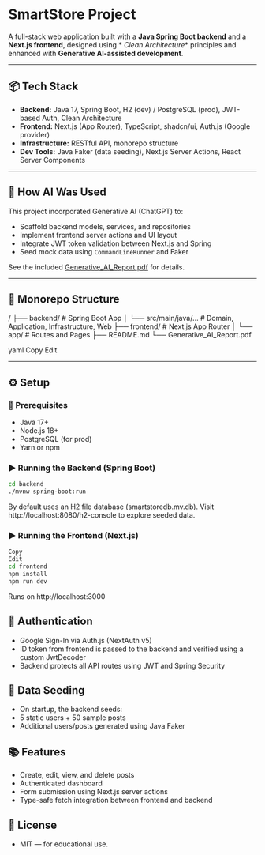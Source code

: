 # SmartStore Project

A full-stack web application built with a **Java Spring Boot backend** and a **Next.js frontend**, designed using *
*Clean Architecture** principles and enhanced with **Generative AI-assisted development**.

---

## 📦 Tech Stack

- **Backend:** Java 17, Spring Boot, H2 (dev) / PostgreSQL (prod), JWT-based Auth, Clean Architecture
- **Frontend:** Next.js (App Router), TypeScript, shadcn/ui, Auth.js (Google provider)
- **Infrastructure:** RESTful API, monorepo structure
- **Dev Tools:** Java Faker (data seeding), Next.js Server Actions, React Server Components

---

## 🧠 How AI Was Used

This project incorporated Generative AI (ChatGPT) to:

- Scaffold backend models, services, and repositories
- Implement frontend server actions and UI layout
- Integrate JWT token validation between Next.js and Spring
- Seed mock data using `CommandLineRunner` and Faker

See the included [Generative_AI_Report.pdf](./Generative_AI_Report.pdf) for details.

---

## 🚀 Monorepo Structure

/
├── backend/ # Spring Boot App
│ └── src/main/java/... # Domain, Application, Infrastructure, Web
├── frontend/ # Next.js App Router
│ └── app/ # Routes and Pages
├── README.md
└── Generative_AI_Report.pdf

yaml
Copy
Edit

---

## ⚙️ Setup

### 🔧 Prerequisites

- Java 17+
- Node.js 18+
- PostgreSQL (for prod)
- Yarn or npm

### ▶️ Running the Backend (Spring Boot)

```bash
cd backend
./mvnw spring-boot:run
```

By default uses an H2 file database (smartstoredb.mv.db).
Visit http://localhost:8080/h2-console to explore seeded data.

### ▶️ Running the Frontend (Next.js)

``` bash
Copy
Edit
cd frontend
npm install
npm run dev
```

Runs on http://localhost:3000

## 🔐 Authentication

- Google Sign-In via Auth.js (NextAuth v5)
- ID token from frontend is passed to the backend and verified using a custom JwtDecoder
- Backend protects all API routes using JWT and Spring Security

## 🧪 Data Seeding

- On startup, the backend seeds:
- 5 static users + 50 sample posts
- Additional users/posts generated using Java Faker

## 📚 Features

- Create, edit, view, and delete posts
- Authenticated dashboard
- Form submission using Next.js server actions
- Type-safe fetch integration between frontend and backend

## 📄 License

- MIT — for educational use.


